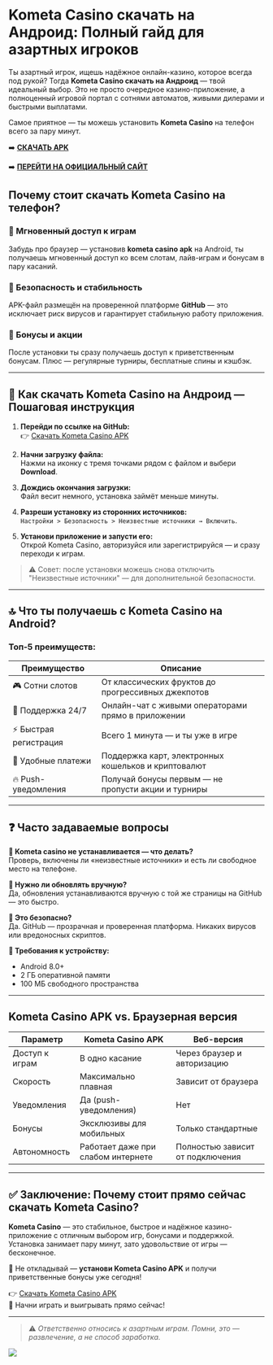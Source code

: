 # Kometa Casino скачать на Андроид: Полный гайд для азартных игроков

Ты азартный игрок, ищешь надёжное онлайн-казино, которое всегда под рукой? Тогда **Kometa Casino скачать на Андроид** — твой идеальный выбор. Это не просто очередное казино-приложение, а полноценный игровой портал с сотнями автоматов, живыми дилерами и быстрыми выплатами.

Самое приятное — ты можешь установить **Kometa Casino** на телефон всего за пару минут.

➡️ **[СКАЧАТЬ APK](https://github.com/parbrir/kometacasinoandroid/blob/main/KOMETACasino.apk "СКАЧАТЬ APK")**

➡️ **[ПЕРЕЙТИ НА ОФИЦИАЛЬНЫЙ САЙТ](https://clck.ru/3MmmAP "ПЕРЕЙТИ НА ОФИЦИАЛЬНЫЙ САЙТ")**

## Почему стоит скачать Kometa Casino на телефон?

### 🎯 Мгновенный доступ к играм  
Забудь про браузер — установив **kometa casino apk** на Android, ты получаешь мгновенный доступ ко всем слотам, лайв-играм и бонусам в пару касаний.

### 🔐 Безопасность и стабильность  
APK-файл размещён на проверенной платформе **GitHub** — это исключает риск вирусов и гарантирует стабильную работу приложения.

### 🎁 Бонусы и акции  
После установки ты сразу получаешь доступ к приветственным бонусам. Плюс — регулярные турниры, бесплатные спины и кэшбэк.

---

## 📲 Как скачать Kometa Casino на Андроид — Пошаговая инструкция

1. **Перейди по ссылке на GitHub:**  
👉 [Скачать Kometa Casino APK](https://github.com/parbrir/kometacasinoandroid/blob/main/KOMETACasino.apk)

2. **Начни загрузку файла:**  
Нажми на иконку с тремя точками рядом с файлом и выбери **Download**.

3. **Дождись окончания загрузки:**  
Файл весит немного, установка займёт меньше минуты.

4. **Разреши установку из сторонних источников:**  
`Настройки > Безопасность > Неизвестные источники → Включить`.

5. **Установи приложение и запусти его:**  
Открой Kometa Casino, авторизуйся или зарегистрируйся — и сразу переходи к играм.

> ⚠️ Совет: после установки можешь снова отключить "Неизвестные источники" — для дополнительной безопасности.

---

## 🔝 Что ты получаешь с Kometa Casino на Android?

### **Топ-5 преимуществ:**

| Преимущество       | Описание                                                                 |
|--------------------|--------------------------------------------------------------------------|
| 🎮 Сотни слотов     | От классических фруктов до прогрессивных джекпотов                      |
| 💬 Поддержка 24/7   | Онлайн-чат с живыми операторами прямо в приложении                      |
| ⚡ Быстрая регистрация | Всего 1 минута — и ты уже в игре                                       |
| 💸 Удобные платежи   | Поддержка карт, электронных кошельков и криптовалют                    |
| 🔥 Push-уведомления  | Получай бонусы первым — не пропусти акции и турниры                    |

---

## ❓ Часто задаваемые вопросы

**🔹 Kometa casino не устанавливается — что делать?**  
Проверь, включены ли «неизвестные источники» и есть ли свободное место на телефоне.

**🔹 Нужно ли обновлять вручную?**  
Да, обновления устанавливаются вручную с той же страницы на GitHub — это быстро.

**🔹 Это безопасно?**  
Да. GitHub — прозрачная и проверенная платформа. Никаких вирусов или вредоносных скриптов.

**🔹 Требования к устройству:**  
- Android 8.0+  
- 2 ГБ оперативной памяти  
- 100 МБ свободного пространства  

---

## Kometa Casino APK vs. Браузерная версия

| Параметр         | Kometa Casino APK               | Веб-версия                        |
|------------------|----------------------------------|-----------------------------------|
| Доступ к играм   | В одно касание                   | Через браузер и авторизацию       |
| Скорость         | Максимально плавная              | Зависит от браузера               |
| Уведомления      | Да (push-уведомления)            | Нет                               |
| Бонусы           | Эксклюзивы для мобильных         | Только стандартные                |
| Автономность     | Работает даже при слабом интернете | Полностью зависит от подключения  |

---

## ✅ Заключение: Почему стоит прямо сейчас скачать Kometa Casino?

**Kometa Casino** — это стабильное, быстрое и надёжное казино-приложение с отличным выбором игр, бонусами и поддержкой. Установка занимает пару минут, зато удовольствие от игры — бесконечное.

🚀 Не откладывай — **установи Kometa Casino APK** и получи приветственные бонусы уже сегодня!

👉 [Скачать Kometa Casino APK](https://github.com/parbrir/kometacasinoandroid/blob/main/KOMETACasino.apk)  
🎰 Начни играть и выигрывать прямо сейчас!

---

> ⚠️ *Ответственно относись к азартным играм. Помни, это — развлечение, а не способ заработка.*


[![](https://i.ibb.co/hxw7S5CY/kometa-1-BONUSUP.png)](https://clck.ru/3MmmAP)
